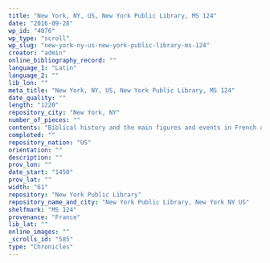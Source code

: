 ```yaml
---
title: "New York, NY, US, New York Public Library, MS 124"
date: "2016-09-28"
wp_id: "4876"
wp_type: "scroll"
wp_slug: "new-york-ny-us-new-york-public-library-ms-124"
creator: "admin"
online_bibliography_record: ""
language_1: "Latin"
language_2: ""
lib_lon: ""
meta_title: "New York, NY, US, New York Public Library, MS 124"
date_quality: ""
length: "1220"
repository_city: "New York, NY"
number_of_pieces: ""
contents: "Biblical history and the main figures and events in French and English history."
completed: ""
repository_nation: "US"
orientation: ""
description: ""
prov_lon: ""
date_start: "1450"
prov_lat: ""
width: "61"
repository: "New York Public Library"
repository_name_and_city: "New York Public Library, New York NY US"
shelfmark: "MS 124"
provenance: "France"
lib_lat: ""
online_images: ""
_scrolls_id: "585"
type: "Chronicles"
---
```



